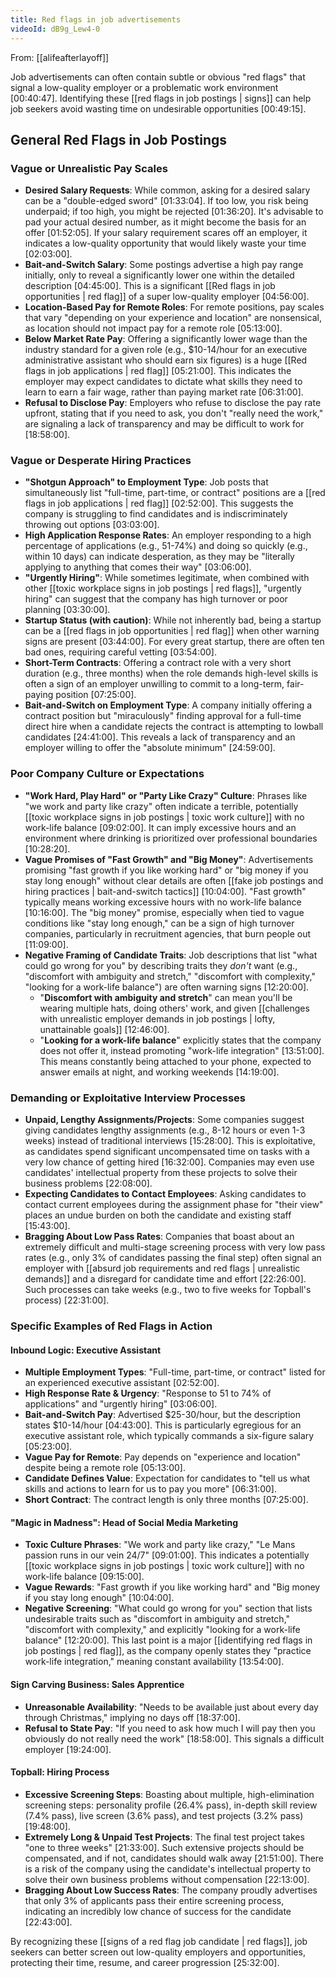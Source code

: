 ```yaml
---
title: Red flags in job advertisements
videoId: dB9g_Lew4-0
---
```


From: [[alifeafterlayoff]] <br/> 

Job advertisements can often contain subtle or obvious "red flags" that signal a low-quality employer or a problematic work environment <a class="yt-timestamp" data-t="00:40:47">[00:40:47]</a>. Identifying these [[red flags in job postings | signs]] can help job seekers avoid wasting time on undesirable opportunities <a class="yt-timestamp" data-t="00:49:15">[00:49:15]</a>.

## General Red Flags in Job Postings

### Vague or Unrealistic Pay Scales
*   **Desired Salary Requests**: While common, asking for a desired salary can be a "double-edged sword" <a class="yt-timestamp" data-t="01:33:04">[01:33:04]</a>. If too low, you risk being underpaid; if too high, you might be rejected <a class="yt-timestamp" data-t="01:36:20">[01:36:20]</a>. It's advisable to pad your actual desired number, as it might become the basis for an offer <a class="yt-timestamp" data-t="01:52:05">[01:52:05]</a>. If your salary requirement scares off an employer, it indicates a low-quality opportunity that would likely waste your time <a class="yt-timestamp" data-t="02:03:00">[02:03:00]</a>.
*   **Bait-and-Switch Salary**: Some postings advertise a high pay range initially, only to reveal a significantly lower one within the detailed description <a class="yt-timestamp" data-t="04:45:00">[04:45:00]</a>. This is a significant [[Red flags in job opportunities | red flag]] of a super low-quality employer <a class="yt-timestamp" data-t="04:56:00">[04:56:00]</a>.
*   **Location-Based Pay for Remote Roles**: For remote positions, pay scales that vary "depending on your experience and location" are nonsensical, as location should not impact pay for a remote role <a class="yt-timestamp" data-t="05:13:00">[05:13:00]</a>.
*   **Below Market Rate Pay**: Offering a significantly lower wage than the industry standard for a given role (e.g., $10-14/hour for an executive administrative assistant who should earn six figures) is a huge [[Red flags in job applications | red flag]] <a class="yt-timestamp" data-t="05:21:00">[05:21:00]</a>. This indicates the employer may expect candidates to dictate what skills they need to learn to earn a fair wage, rather than paying market rate <a class="yt-timestamp" data-t="06:31:00">[06:31:00]</a>.
*   **Refusal to Disclose Pay**: Employers who refuse to disclose the pay rate upfront, stating that if you need to ask, you don't "really need the work," are signaling a lack of transparency and may be difficult to work for <a class="yt-timestamp" data-t="18:58:00">[18:58:00]</a>.

### Vague or Desperate Hiring Practices
*   **"Shotgun Approach" to Employment Type**: Job posts that simultaneously list "full-time, part-time, or contract" positions are a [[red flags in job applications | red flag]] <a class="yt-timestamp" data-t="02:52:00">[02:52:00]</a>. This suggests the company is struggling to find candidates and is indiscriminately throwing out options <a class="yt-timestamp" data-t="03:03:00">[03:03:00]</a>.
*   **High Application Response Rates**: An employer responding to a high percentage of applications (e.g., 51-74%) and doing so quickly (e.g., within 10 days) can indicate desperation, as they may be "literally applying to anything that comes their way" <a class="yt-timestamp" data-t="03:06:00">[03:06:00]</a>.
*   **"Urgently Hiring"**: While sometimes legitimate, when combined with other [[toxic workplace signs in job postings | red flags]], "urgently hiring" can suggest that the company has high turnover or poor planning <a class="yt-timestamp" data-t="03:30:00">[03:30:00]</a>.
*   **Startup Status (with caution)**: While not inherently bad, being a startup can be a [[red flags in job opportunities | red flag]] when other warning signs are present <a class="yt-timestamp" data-t="03:44:00">[03:44:00]</a>. For every great startup, there are often ten bad ones, requiring careful vetting <a class="yt-timestamp" data-t="03:54:00">[03:54:00]</a>.
*   **Short-Term Contracts**: Offering a contract role with a very short duration (e.g., three months) when the role demands high-level skills is often a sign of an employer unwilling to commit to a long-term, fair-paying position <a class="yt-timestamp" data-t="07:25:00">[07:25:00]</a>.
*   **Bait-and-Switch on Employment Type**: A company initially offering a contract position but "miraculously" finding approval for a full-time direct hire when a candidate rejects the contract is attempting to lowball candidates <a class="yt-timestamp" data-t="24:41:00">[24:41:00]</a>. This reveals a lack of transparency and an employer willing to offer the "absolute minimum" <a class="yt-timestamp" data-t="24:59:00">[24:59:00]</a>.

### Poor Company Culture or Expectations
*   **"Work Hard, Play Hard" or "Party Like Crazy" Culture**: Phrases like "we work and party like crazy" often indicate a terrible, potentially [[toxic workplace signs in job postings | toxic work culture]] with no work-life balance <a class="yt-timestamp" data-t="09:02:00">[09:02:00]</a>. It can imply excessive hours and an environment where drinking is prioritized over professional boundaries <a class="yt-timestamp" data-t="10:28:00">[10:28:20]</a>.
*   **Vague Promises of "Fast Growth" and "Big Money"**: Advertisements promising "fast growth if you like working hard" or "big money if you stay long enough" without clear details are often [[fake job postings and hiring practices | bait-and-switch tactics]] <a class="yt-timestamp" data-t="10:04:00">[10:04:00]</a>. "Fast growth" typically means working excessive hours with no work-life balance <a class="yt-timestamp" data-t="10:16:00">[10:16:00]</a>. The "big money" promise, especially when tied to vague conditions like "stay long enough," can be a sign of high turnover companies, particularly in recruitment agencies, that burn people out <a class="yt-timestamp" data-t="11:09:00">[11:09:00]</a>.
*   **Negative Framing of Candidate Traits**: Job descriptions that list "what could go wrong for you" by describing traits they *don't* want (e.g., "discomfort with ambiguity and stretch," "discomfort with complexity," "looking for a work-life balance") are often warning signs <a class="yt-timestamp" data-t="12:20:00">[12:20:00]</a>.
    *   "**Discomfort with ambiguity and stretch**" can mean you'll be wearing multiple hats, doing others' work, and given [[challenges with unrealistic employer demands in job postings | lofty, unattainable goals]] <a class="yt-timestamp" data-t="12:46:00">[12:46:00]</a>.
    *   "**Looking for a work-life balance**" explicitly states that the company does not offer it, instead promoting "work-life integration" <a class="yt-timestamp" data-t="13:51:00">[13:51:00]</a>. This means constantly being attached to your phone, expected to answer emails at night, and working weekends <a class="yt-timestamp" data-t="14:19:00">[14:19:00]</a>.

### Demanding or Exploitative Interview Processes
*   **Unpaid, Lengthy Assignments/Projects**: Some companies suggest giving candidates lengthy assignments (e.g., 8-12 hours or even 1-3 weeks) instead of traditional interviews <a class="yt-timestamp" data-t="15:28:00">[15:28:00]</a>. This is exploitative, as candidates spend significant uncompensated time on tasks with a very low chance of getting hired <a class="yt-timestamp" data-t="16:32:00">[16:32:00]</a>. Companies may even use candidates' intellectual property from these projects to solve their business problems <a class="yt-timestamp" data-t="22:08:00">[22:08:00]</a>.
*   **Expecting Candidates to Contact Employees**: Asking candidates to contact current employees during the assignment phase for "their view" places an undue burden on both the candidate and existing staff <a class="yt-timestamp" data-t="15:43:00">[15:43:00]</a>.
*   **Bragging About Low Pass Rates**: Companies that boast about an extremely difficult and multi-stage screening process with very low pass rates (e.g., only 3% of candidates passing the final step) often signal an employer with [[absurd job requirements and red flags | unrealistic demands]] and a disregard for candidate time and effort <a class="yt-timestamp" data-t="22:26:00">[22:26:00]</a>. Such processes can take weeks (e.g., two to five weeks for Topball's process) <a class="yt-timestamp" data-t="22:31:00">[22:31:00]</a>.

### Specific Examples of Red Flags in Action

#### Inbound Logic: Executive Assistant
*   **Multiple Employment Types**: "Full-time, part-time, or contract" listed for an experienced executive assistant <a class="yt-timestamp" data-t="02:52:00">[02:52:00]</a>.
*   **High Response Rate & Urgency**: "Response to 51 to 74% of applications" and "urgently hiring" <a class="yt-timestamp" data-t="03:06:00">[03:06:00]</a>.
*   **Bait-and-Switch Pay**: Advertised $25-30/hour, but the description states $10-14/hour <a class="yt-timestamp" data-t="04:43:00">[04:43:00]</a>. This is particularly egregious for an executive assistant role, which typically commands a six-figure salary <a class="yt-timestamp" data-t="05:23:00">[05:23:00]</a>.
*   **Vague Pay for Remote**: Pay depends on "experience and location" despite being a remote role <a class="yt-timestamp" data-t="05:13:00">[05:13:00]</a>.
*   **Candidate Defines Value**: Expectation for candidates to "tell us what skills and actions to learn for us to pay you more" <a class="yt-timestamp" data-t="06:31:00">[06:31:00]</a>.
*   **Short Contract**: The contract length is only three months <a class="yt-timestamp" data-t="07:25:00">[07:25:00]</a>.

#### "Magic in Madness": Head of Social Media Marketing
*   **Toxic Culture Phrases**: "We work and party like crazy," "Le Mans passion runs in our vein 24/7" <a class="yt-timestamp" data-t="09:01:00">[09:01:00]</a>. This indicates a potentially [[toxic workplace signs in job postings | toxic work culture]] with no work-life balance <a class="yt-timestamp" data-t="09:15:00">[09:15:00]</a>.
*   **Vague Rewards**: "Fast growth if you like working hard" and "Big money if you stay long enough" <a class="yt-timestamp" data-t="10:04:00">[10:04:00]</a>.
*   **Negative Screening**: "What could go wrong for you" section that lists undesirable traits such as "discomfort in ambiguity and stretch," "discomfort with complexity," and explicitly "looking for a work-life balance" <a class="yt-timestamp" data-t="12:20:00">[12:20:00]</a>. This last point is a major [[identifying red flags in job postings | red flag]], as the company openly states they "practice work-life integration," meaning constant availability <a class="yt-timestamp" data-t="13:54:00">[13:54:00]</a>.

#### Sign Carving Business: Sales Apprentice
*   **Unreasonable Availability**: "Needs to be available just about every day through Christmas," implying no days off <a class="yt-timestamp" data-t="18:37:00">[18:37:00]</a>.
*   **Refusal to State Pay**: "If you need to ask how much I will pay then you obviously do not really need the work" <a class="yt-timestamp" data-t="18:58:00">[18:58:00]</a>. This signals a difficult employer <a class="yt-timestamp" data-t="19:24:00">[19:24:00]</a>.

#### Topball: Hiring Process
*   **Excessive Screening Steps**: Boasting about multiple, high-elimination screening steps: personality profile (26.4% pass), in-depth skill review (7.4% pass), live screen (3.6% pass), and test projects (3.2% pass) <a class="yt-timestamp" data-t="19:48:00">[19:48:00]</a>.
*   **Extremely Long & Unpaid Test Projects**: The final test project takes "one to three weeks" <a class="yt-timestamp" data-t="21:33:00">[21:33:00]</a>. Such extensive projects should be compensated, and if not, candidates should walk away <a class="yt-timestamp" data-t="21:51:00">[21:51:00]</a>. There is a risk of the company using the candidate's intellectual property to solve their own business problems without compensation <a class="yt-timestamp" data-t="22:13:00">[22:13:00]</a>.
*   **Bragging About Low Success Rates**: The company proudly advertises that only 3% of applicants pass their entire screening process, indicating an incredibly low chance of success for the candidate <a class="yt-timestamp" data-t="22:43:00">[22:43:00]</a>.

By recognizing these [[signs of a red flag job candidate | red flags]], job seekers can better screen out low-quality employers and opportunities, protecting their time, resume, and career progression <a class="yt-timestamp" data-t="25:32:00">[25:32:00]</a>.